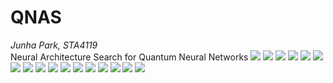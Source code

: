 # QNAS
*Junha Park, STA4119* <br/>
Neural Architecture Search for Quantum Neural Networks
<img src = 'https://github.com/hahajjjun/QNAS/blob/master/res/QNAS_FINAL-02.jpg'></img>
<img src = 'https://github.com/hahajjjun/QNAS/blob/master/res/QNAS_FINAL-03.jpg'></img>
<img src = 'https://github.com/hahajjjun/QNAS/blob/master/res/QNAS_FINAL-04.jpg'></img>
<img src = 'https://github.com/hahajjjun/QNAS/blob/master/res/QNAS_FINAL-05.jpg'></img>
<img src = 'https://github.com/hahajjjun/QNAS/blob/master/res/QNAS_FINAL-06.jpg'></img>
<img src = 'https://github.com/hahajjjun/QNAS/blob/master/res/QNAS_FINAL-07.jpg'></img>
<img src = 'https://github.com/hahajjjun/QNAS/blob/master/res/QNAS_FINAL-08.jpg'></img>
<img src = 'https://github.com/hahajjjun/QNAS/blob/master/res/QNAS_FINAL-09.jpg'></img>
<img src = 'https://github.com/hahajjjun/QNAS/blob/master/res/QNAS_FINAL-10.jpg'></img>
<img src = 'https://github.com/hahajjjun/QNAS/blob/master/res/QNAS_FINAL-11.jpg'></img>
<img src = 'https://github.com/hahajjjun/QNAS/blob/master/res/QNAS_FINAL-12.jpg'></img>
<img src = 'https://github.com/hahajjjun/QNAS/blob/master/res/QNAS_FINAL-13.jpg'></img>
<img src = 'https://github.com/hahajjjun/QNAS/blob/master/res/QNAS_FINAL-14.jpg'></img>
<img src = 'https://github.com/hahajjjun/QNAS/blob/master/res/QNAS_FINAL-15.jpg'></img>
<img src = 'https://github.com/hahajjjun/QNAS/blob/master/res/QNAS_FINAL-16.jpg'></img>
<img src = 'https://github.com/hahajjjun/QNAS/blob/master/res/QNAS_FINAL-17.jpg'></img>
<img src = 'https://github.com/hahajjjun/QNAS/blob/master/res/QNAS_FINAL-18.jpg'></img>
